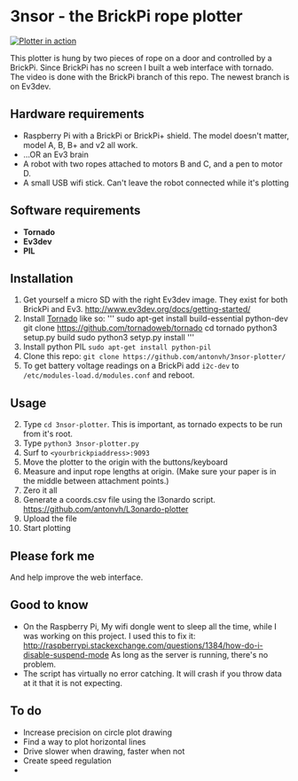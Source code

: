 # 3nsor - the BrickPi rope plotter #

[![Plotter in action](http://img.youtube.com/vi/YYG3XGfyVHk/0.jpg)](http://www.youtube.com/watch?v=YYG3XGfyVHk)


This plotter is hung by two pieces of rope on a door and controlled by a BrickPi. Since BrickPi has no screen I built
a web interface with tornado. The video is done with the BrickPi branch of this repo. The newest branch is on Ev3dev.

## Hardware requirements ##
- Raspberry Pi with a BrickPi or BrickPi+ shield. The model doesn't matter, model A, B, B+ and v2 all work.
- ...OR an Ev3 brain
- A robot with two ropes attached to motors B and C, and a pen to motor D.
- A small USB wifi stick. Can't leave the robot connected while it's plotting

## Software requirements ##
- **Tornado**
- **Ev3dev**
- **PIL**

## Installation ##

1. Get yourself a micro SD with the right Ev3dev image. They exist for both BrickPi and Ev3. http://www.ev3dev.org/docs/getting-started/
2. Install [Tornado](http://www.tornadoweb.org/en/stable/#installation) like so:
'''
sudo apt-get install build-essential python-dev
git clone https://github.com/tornadoweb/tornado
cd tornado
python3 setup.py build
sudo python3 setyp.py install
'''
3. Install python PIL `sudo apt-get install python-pil`
2. Clone this repo: `git clone https://github.com/antonvh/3nsor-plotter/`
5. To get battery voltage readings on a BrickPi add `i2c-dev` to `/etc/modules-load.d/modules.conf` and reboot.

## Usage ##

2. Type `cd 3nsor-plotter`. This is important, as tornado expects to be run from it's root.
2. Type `python3 3nsor-plotter.py`
3. Surf to `<yourbrickpiaddress>:9093`
4. Move the plotter to the origin with the buttons/keyboard
4. Measure and input rope lengths at origin. (Make sure your paper is in the middle between attachment points.)
5. Zero it all
6. Generate a coords.csv file using the l3onardo script. https://github.com/antonvh/L3onardo-plotter
6. Upload the file
6. Start plotting

## Please fork me ##
And help improve the web interface.

## Good to know ##
- On the Raspberry Pi, My wifi dongle went to sleep all the time, while I was working on this project. I used this to fix it: http://raspberrypi.stackexchange.com/questions/1384/how-do-i-disable-suspend-mode
As long as the server is running, there's no problem.
- The script has virtually no error catching. It will crash if you throw data at it that it is not expecting.

## To do ##
- Increase precision on circle plot drawing
- Find a way to plot horizontal lines
- Drive slower when drawing, faster when not
- Create speed regulation
- 